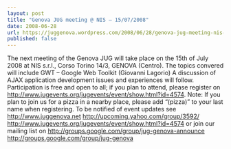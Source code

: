 ```yaml
---
layout: post
title: "Genova JUG meeting @ NIS – 15/07/2008"
date: 2008-06-28
url: https://juggenova.wordpress.com/2008/06/28/genova-jug-meeting-nis-15072008/
published: false 
---
```


The next meeting of the Genova JUG will take place on the 15th of July 2008 at NIS s.r.l., Corso Torino 14/3, GENOVA (Centro). The topics convered will include GWT – Google Web Toolkit (Giovanni Lagorio) A discussion of AJAX application development issues and experiences will follow. Participation is free and open to all; if you plan to attend, please register on http://www.jugevents.org/jugevents/event/show.html?id=4574. Note: If you plan to join us for a pizza in a nearby place, please add “(pizza)” to your last name when registering. To be notified of event updates see http://www.juggenova.net http://upcoming.yahoo.com/group/3592/ http://www.jugevents.org/jugevents/event/show.html?id=4574 or join our mailing list on http://groups.google.com/group/jug-genova-announce http://groups.google.com/group/jug-genova 